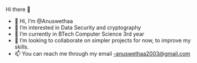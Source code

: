  Hi there 👋

- 👋 Hi, I’m @Anuswethaa
- 👀 I’m interested in Data Security and cryptography
- 🌱 I’m currently in BTech Computer Science 3rd year
- 💞️ I’m looking to collaborate on simpler projects for now, to improve my skills.
- 📫 You can reach me through my email -anuswethaa2003@gmail.com

